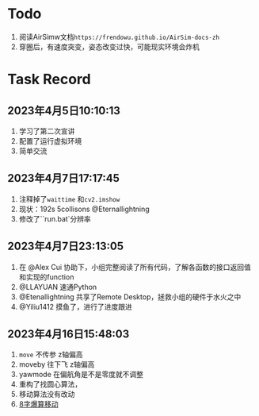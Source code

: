 # Todo

1. 阅读AirSimw文档`https://frendowu.github.io/AirSim-docs-zh`
2. 穿圈后，有速度突变，姿态改变过快，可能现实环境会炸机


# Task Record

2023年4月5日10:10:13
---
1. 学习了第二次宣讲
2. 配置了运行虚拟环境
3. 简单交流

2023年4月7日17:17:45
---
1. 注释掉了`waittime` 和`cv2.imshow`
2. 现状：192s 5collisons @Eternallightning 
3. 修改了``run.bat`分辨率

2023年4月7日23:13:05
---
1. 在 @Alex Cui 协助下，小组完整阅读了所有代码，了解各函数的接口返回值和实现的function
2. @LLAYUAN 速通Python
3. @Etenallightning 共享了Remote Desktop，拯救小组的硬件于水火之中
4. @Yiliu1412 摸鱼了，进行了进度跟进

2023年4月16日15:48:03
---
1. `move` 不传参 z轴偏高
2. moveby 往下飞 z轴偏高
3. yawmode 在偏航角是不是零度就不调整
4. 重构了找圆心算法，
5. 移动算法没有改动
6. [8字爆算移动](https://zhuanlan.zhihu.com/p/485796378)
